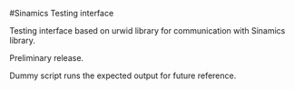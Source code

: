 #Sinamics Testing interface

Testing interface based on urwid library for communication with Sinamics library.

Preliminary release.

Dummy script runs the expected output for future reference.

